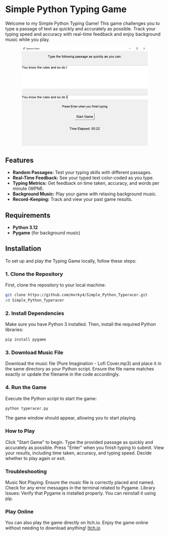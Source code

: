 # Simple Python Typing Game

Welcome to my Simple Python Typing Game! This game challenges you to type a passage of text as quickly and accurately as possible. Track your typing speed and accuracy with real-time feedback and enjoy background music while you play.

<div align="center">
    <img src="images/pythontyping.jpg" alt="Game Screenshot" width="400"/>
</div>

## Features

- **Random Passages:** Test your typing skills with different passages.
- **Real-Time Feedback:** See your typed text color-coded as you type.
- **Typing Metrics:** Get feedback on time taken, accuracy, and words per minute (WPM).
- **Background Music:** Play your game with relaxing background music.
- **Record-Keeping:** Track and view your past game results.

## Requirements

- **Python 3.12**
- **Pygame** (for background music)

## Installation

To set up and play the Typing Game locally, follow these steps:

### 1. Clone the Repository

First, clone the repository to your local machine:

```bash
git clone https://github.com/mxrky4/Simple_Python_Typeracer.git
cd Simple_Python_Typeracer
```

### 2. Install Dependencies
Make sure you have Python 3 installed. Then, install the required Python libraries:

```bash
pip install pygame
```
### 3. Download Music File
Download the music file (Pure Imagination - Lofi Cover.mp3) and place it in the same directory as your Python script. Ensure the file name matches exactly or update the filename in the code accordingly.

### 4. Run the Game
Execute the Python script to start the game:

```bash
python typeracer.py
```
The game window should appear, allowing you to start playing.

### How to Play
Click "Start Game" to begin.
Type the provided passage as quickly and accurately as possible.
Press "Enter" when you finish typing to submit.
View your results, including time taken, accuracy, and typing speed.
Decide whether to play again or exit.


### Troubleshooting
Music Not Playing: Ensure the music file is correctly placed and named. Check for any error messages in the terminal related to Pygame.
Library Issues: Verify that Pygame is installed properly. You can reinstall it using pip.

### Play Online
You can also play the game directly on Itch.io. Enjoy the game online without needing to download anything!
[Itch.io](https://mxrkydev.itch.io/simple-python-typeracer)
